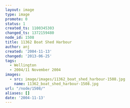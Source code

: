 ```yaml
---
layout: image
type: image
promote: 0
status: 1
created_ts: 1100345303
changed_ts: 1372159480
node_id: 1508
title: 11362 Boat Shed Harbour
author: anj
created: '2004-11-13'
changed: '2013-06-25'
tags:
  - Wellington
  - 2004/11 November 2004
images:
  - src: image/images/11362_boat_shed_harbour-1508.jpg
    name: 11362_boat_shed_harbour-1508.jpg
url: "/node/1508/"
aliases: []
date: '2004-11-13'
---
```


